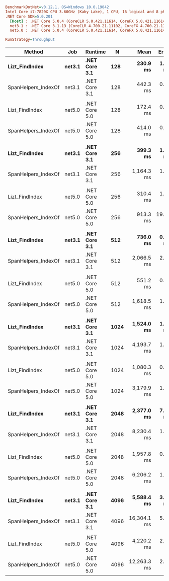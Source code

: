 ``` ini

BenchmarkDotNet=v0.12.1, OS=Windows 10.0.19042
Intel Core i7-7820X CPU 3.60GHz (Kaby Lake), 1 CPU, 16 logical and 8 physical cores
.NET Core SDK=5.0.201
  [Host] : .NET Core 5.0.4 (CoreCLR 5.0.421.11614, CoreFX 5.0.421.11614), X64 RyuJIT
  net3.1 : .NET Core 3.1.13 (CoreCLR 4.700.21.11102, CoreFX 4.700.21.11602), X64 RyuJIT
  net5.0 : .NET Core 5.0.4 (CoreCLR 5.0.421.11614, CoreFX 5.0.421.11614), X64 RyuJIT

RunStrategy=Throughput  

```
|              Method |    Job |       Runtime |    N |        Mean |    Error |   StdDev |  StdErr |      Median |         Min |          Q1 |          Q3 |         Max |   Op/s | Ratio | RatioSD |
|-------------------- |------- |-------------- |----- |------------:|---------:|---------:|--------:|------------:|------------:|------------:|------------:|------------:|-------:|------:|--------:|
|      **Lizt_FindIndex** | **net3.1** | **.NET Core 3.1** |  **128** |    **230.9 ms** |  **1.10 ms** |  **0.86 ms** | **0.25 ms** |    **230.6 ms** |    **229.8 ms** |    **230.4 ms** |    **231.6 ms** |    **232.3 ms** | **4.3311** |  **0.52** |    **0.00** |
| SpanHelpers_IndexOf | net3.1 | .NET Core 3.1 |  128 |    442.3 ms |  0.32 ms |  0.30 ms | 0.08 ms |    442.2 ms |    441.7 ms |    442.1 ms |    442.5 ms |    442.8 ms | 2.2611 |  1.00 |    0.00 |
|                     |        |               |      |             |          |          |         |             |             |             |             |             |        |       |         |
|      Lizt_FindIndex | net5.0 | .NET Core 5.0 |  128 |    172.4 ms |  0.87 ms |  0.77 ms | 0.21 ms |    172.2 ms |    171.0 ms |    172.0 ms |    172.9 ms |    173.5 ms | 5.8015 |  0.42 |    0.00 |
| SpanHelpers_IndexOf | net5.0 | .NET Core 5.0 |  128 |    414.0 ms |  0.58 ms |  0.45 ms | 0.13 ms |    414.1 ms |    413.5 ms |    413.8 ms |    414.2 ms |    415.1 ms | 2.4153 |  1.00 |    0.00 |
|                     |        |               |      |             |          |          |         |             |             |             |             |             |        |       |         |
|      **Lizt_FindIndex** | **net3.1** | **.NET Core 3.1** |  **256** |    **399.3 ms** |  **1.38 ms** |  **1.15 ms** | **0.32 ms** |    **399.2 ms** |    **397.6 ms** |    **398.9 ms** |    **399.7 ms** |    **402.1 ms** | **2.5044** |  **0.34** |    **0.00** |
| SpanHelpers_IndexOf | net3.1 | .NET Core 3.1 |  256 |  1,164.3 ms |  1.14 ms |  1.01 ms | 0.27 ms |  1,164.6 ms |  1,162.4 ms |  1,163.5 ms |  1,165.0 ms |  1,165.8 ms | 0.8589 |  1.00 |    0.00 |
|                     |        |               |      |             |          |          |         |             |             |             |             |             |        |       |         |
|      Lizt_FindIndex | net5.0 | .NET Core 5.0 |  256 |    310.4 ms |  1.61 ms |  1.51 ms | 0.39 ms |    310.0 ms |    308.2 ms |    309.7 ms |    311.2 ms |    313.4 ms | 3.2215 |  0.35 |    0.03 |
| SpanHelpers_IndexOf | net5.0 | .NET Core 5.0 |  256 |    913.3 ms | 19.85 ms | 58.53 ms | 5.85 ms |    942.8 ms |    791.8 ms |    934.9 ms |    945.9 ms |    953.3 ms | 1.0950 |  1.00 |    0.00 |
|                     |        |               |      |             |          |          |         |             |             |             |             |             |        |       |         |
|      **Lizt_FindIndex** | **net3.1** | **.NET Core 3.1** |  **512** |    **736.0 ms** |  **0.74 ms** |  **0.69 ms** | **0.18 ms** |    **735.9 ms** |    **734.2 ms** |    **735.7 ms** |    **736.5 ms** |    **737.1 ms** | **1.3586** |  **0.36** |    **0.00** |
| SpanHelpers_IndexOf | net3.1 | .NET Core 3.1 |  512 |  2,066.5 ms |  2.52 ms |  2.36 ms | 0.61 ms |  2,065.5 ms |  2,063.9 ms |  2,064.8 ms |  2,068.3 ms |  2,072.3 ms | 0.4839 |  1.00 |    0.00 |
|                     |        |               |      |             |          |          |         |             |             |             |             |             |        |       |         |
|      Lizt_FindIndex | net5.0 | .NET Core 5.0 |  512 |    551.2 ms |  0.77 ms |  0.60 ms | 0.17 ms |    551.2 ms |    549.8 ms |    550.9 ms |    551.7 ms |    552.0 ms | 1.8141 |  0.34 |    0.00 |
| SpanHelpers_IndexOf | net5.0 | .NET Core 5.0 |  512 |  1,618.5 ms |  1.80 ms |  1.60 ms | 0.43 ms |  1,618.0 ms |  1,616.1 ms |  1,617.5 ms |  1,619.3 ms |  1,621.6 ms | 0.6179 |  1.00 |    0.00 |
|                     |        |               |      |             |          |          |         |             |             |             |             |             |        |       |         |
|      **Lizt_FindIndex** | **net3.1** | **.NET Core 3.1** | **1024** |  **1,524.0 ms** |  **1.04 ms** |  **0.98 ms** | **0.25 ms** |  **1,524.6 ms** |  **1,522.0 ms** |  **1,523.3 ms** |  **1,524.8 ms** |  **1,525.1 ms** | **0.6561** |  **0.36** |    **0.00** |
| SpanHelpers_IndexOf | net3.1 | .NET Core 3.1 | 1024 |  4,193.7 ms |  1.40 ms |  1.16 ms | 0.32 ms |  4,193.1 ms |  4,192.3 ms |  4,192.8 ms |  4,194.7 ms |  4,195.5 ms | 0.2385 |  1.00 |    0.00 |
|                     |        |               |      |             |          |          |         |             |             |             |             |             |        |       |         |
|      Lizt_FindIndex | net5.0 | .NET Core 5.0 | 1024 |  1,080.3 ms |  0.67 ms |  0.63 ms | 0.16 ms |  1,080.3 ms |  1,079.3 ms |  1,080.0 ms |  1,080.7 ms |  1,081.6 ms | 0.9257 |  0.34 |    0.00 |
| SpanHelpers_IndexOf | net5.0 | .NET Core 5.0 | 1024 |  3,179.9 ms |  1.34 ms |  1.25 ms | 0.32 ms |  3,179.8 ms |  3,178.3 ms |  3,178.6 ms |  3,180.7 ms |  3,182.6 ms | 0.3145 |  1.00 |    0.00 |
|                     |        |               |      |             |          |          |         |             |             |             |             |             |        |       |         |
|      **Lizt_FindIndex** | **net3.1** | **.NET Core 3.1** | **2048** |  **2,377.0 ms** |  **7.79 ms** |  **7.28 ms** | **1.88 ms** |  **2,376.5 ms** |  **2,363.9 ms** |  **2,372.6 ms** |  **2,382.7 ms** |  **2,388.6 ms** | **0.4207** |  **0.29** |    **0.00** |
| SpanHelpers_IndexOf | net3.1 | .NET Core 3.1 | 2048 |  8,230.4 ms |  1.66 ms |  1.38 ms | 0.38 ms |  8,230.6 ms |  8,227.6 ms |  8,229.5 ms |  8,231.2 ms |  8,232.8 ms | 0.1215 |  1.00 |    0.00 |
|                     |        |               |      |             |          |          |         |             |             |             |             |             |        |       |         |
|      Lizt_FindIndex | net5.0 | .NET Core 5.0 | 2048 |  1,957.8 ms |  0.96 ms |  0.85 ms | 0.23 ms |  1,957.4 ms |  1,956.7 ms |  1,957.2 ms |  1,958.5 ms |  1,959.5 ms | 0.5108 |  0.32 |    0.00 |
| SpanHelpers_IndexOf | net5.0 | .NET Core 5.0 | 2048 |  6,206.2 ms |  1.76 ms |  1.37 ms | 0.40 ms |  6,206.1 ms |  6,203.8 ms |  6,205.5 ms |  6,207.3 ms |  6,208.2 ms | 0.1611 |  1.00 |    0.00 |
|                     |        |               |      |             |          |          |         |             |             |             |             |             |        |       |         |
|      **Lizt_FindIndex** | **net3.1** | **.NET Core 3.1** | **4096** |  **5,588.4 ms** |  **3.07 ms** |  **2.72 ms** | **0.73 ms** |  **5,587.0 ms** |  **5,585.6 ms** |  **5,586.6 ms** |  **5,589.4 ms** |  **5,593.7 ms** | **0.1789** |  **0.34** |    **0.00** |
| SpanHelpers_IndexOf | net3.1 | .NET Core 3.1 | 4096 | 16,304.1 ms |  5.23 ms |  4.89 ms | 1.26 ms | 16,302.2 ms | 16,299.1 ms | 16,300.7 ms | 16,306.1 ms | 16,314.1 ms | 0.0613 |  1.00 |    0.00 |
|                     |        |               |      |             |          |          |         |             |             |             |             |             |        |       |         |
|      Lizt_FindIndex | net5.0 | .NET Core 5.0 | 4096 |  4,220.2 ms |  2.54 ms |  2.25 ms | 0.60 ms |  4,220.9 ms |  4,215.6 ms |  4,219.2 ms |  4,221.8 ms |  4,222.7 ms | 0.2370 |  0.34 |    0.00 |
| SpanHelpers_IndexOf | net5.0 | .NET Core 5.0 | 4096 | 12,263.3 ms |  2.32 ms |  1.94 ms | 0.54 ms | 12,263.5 ms | 12,259.8 ms | 12,262.1 ms | 12,264.9 ms | 12,266.0 ms | 0.0815 |  1.00 |    0.00 |
